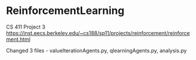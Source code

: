# ReinforcementLearning 
CS 411 Project 3
https://inst.eecs.berkeley.edu/~cs188/sp11/projects/reinforcement/reinforcement.html

Changed 3 files - valueIterationAgents.py, qlearningAgents.py, analysis.py
